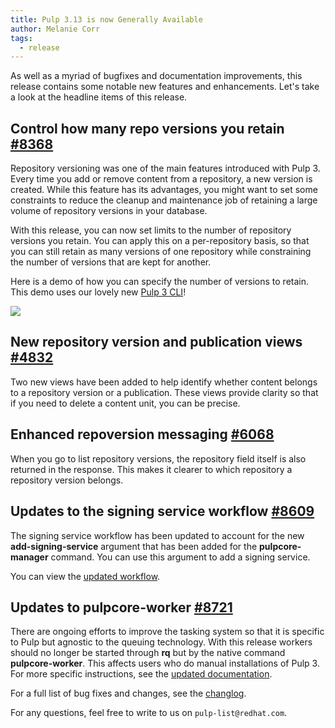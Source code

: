 ```yaml
---
title: Pulp 3.13 is now Generally Available
author: Melanie Corr
tags:
  - release
---
```

As well as a myriad of bugfixes and documentation improvements, this release contains some notable new features and enhancements. Let's take a look at the headline items of this release.

## Control how many repo versions you retain [#8368](https://pulp.plan.io/issues/8368)

Repository versioning was one of the main features introduced with Pulp 3. Every time you add or remove content from a repository, a new version is created. While this feature has its advantages, you might want to set some constraints to reduce the cleanup and maintenance job of retaining a large volume of repository versions in your database.

With this release, you can now set limits to the number of repository versions you retain. You can apply this on a per-repository basis, so that you can still retain as many versions of one repository while constraining the number of versions that are kept for another.

Here is a demo of how you can specify the number of versions to retain. This demo uses our lovely new [Pulp 3 CLI](https://github.com/pulp/pulp-cli)!

<a href="https://asciinema.org/a/412393" target="_blank"><img src="https://asciinema.org/a/412393.svg" /> </a>

## New repository version and publication views [#4832](https://pulp.plan.io/issues/4832)

Two new views have been added to help identify whether content belongs to a repository version or a publication. These views provide clarity so that if you need to delete a content unit, you can be precise.

## Enhanced repoversion messaging [#6068](https://pulp.plan.io/issues/6068)

When you go to list repository versions, the repository field itself is also returned in the response. This makes it clearer to which repository a repository version belongs.

## Updates to the signing service workflow [#8609](https://pulp.plan.io/issues/8609)

The signing service workflow has been updated to account for the new **add-signing-service** argument that has been added for the **pulpcore-manager** command. You can use this argument to add a signing service.

You can view the [updated workflow](https://docs.pulpproject.org/pulpcore/workflows/signed-metadata.html).


## Updates to pulpcore-worker [#8721](https://pulp.plan.io/issues/8721)

There are ongoing efforts to improve the tasking system so that it is specific to Pulp but agnostic to the queuing technology. With this release workers should no longer be started through **rq** but by the native command **pulpcore-worker**. This affects users who do manual installations of Pulp 3. For more specific instructions, see the [updated documentation](https://docs.pulpproject.org/pulpcore/installation/instructions.html#pypi-installation).

For a full list of bug fixes and changes, see the [changlog](https://docs.pulpproject.org/pulpcore/changes.html).

For any questions, feel free to write to us on `pulp-list@redhat.com`.
